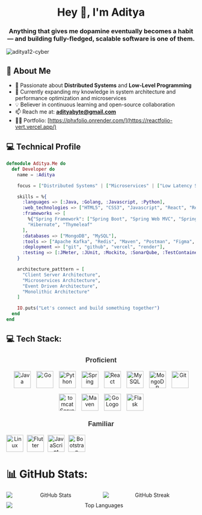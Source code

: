 <h1 align="center">Hey 👋, I'm Aditya</h1>

<h3 align="center">Anything that gives me dopamine eventually becomes a habit — and building fully-fledged, scalable software is one of them.</h3>
  
<p align="left"> <img src="https://komarev.com/ghpvc/?username=aditya12-cyber&label=Profile%20views&color=0e75b6&style=flat" alt="aditya12-cyber" /> </p>

## 🚀 About Me

- 🔭 Passionate about **Distributed Systems** and **Low-Level Programming**
- 🌱 Currently expanding my knowledge in system architecture and performance optimization and microservices
- 💡 Believer in continuous learning and open-source collaboration
- 📫 Reach me at: **adityabyte@gmail.com**
- 👨‍💻 Portfolio: [https://phxfolio.onrender.com/](https://reactfolio-vert.vercel.app/)

## 💻 Technical Profile

```elixir
defmodule Aditya.Me do
  def Developer do
    name = :Aditya

    focus = ["Distributed Systems" | ["Microservices" | ["Low Latency Systems" | ["SAAS" | []]]]]

    skills = %{
      :languages => [:Java, :Golang, :Javascript, :Python],
      :web_technologies => ["HTML5", "CSS3", "Javascript", "React", "Redux", "GSAP", "TailwindCSS", "bootstrap"],
      :frameworks => [
        %{"Spring Framework": ["Spring Boot", "Spring Web MVC", "Spring Security", "Spring Batch"]},
        "Hibernate", "Thymeleaf"
      ],
      :databases => ["MongoDB", "MySQL"],
      :tools => ["Apache Kafka", "Redis", "Maven", "Postman", "Figma", "LucidChart"],
      :deployment => ["git", "github", "vercel", "render"],
      :testing => [:JMeter, :JUnit, :Mockito, :SonarQube, :TestContainers, :PyTest, :Github_Actions]
    }

    architecture_patttern = [
      "Client Server Architecture",
      "Microservices Architecture",
      "Event Driven Architecture",
      "Monolithic Architecture"
    ]

    IO.puts("Let's connect and build something together")
  end
end
```

<!--
```golang
package main

import "fmt"

type Developer struct {
    Name   string
    Focus  []string
    Skills map[string][]string
}

func main() {
    aditya := Developer{
        Name:  "Aditya Pawar",
        Focus: []string{"Backend Development", "System Design"},
        Skills: map[string][]string{
            "Languages":   {"Java", "Golang", "Python", "JavaScript"},
            "Frameworks": {"Spring Boot", "Spring Framework", "Gorilla Mux", "Flask"},
            "Databases":  {"MySQL", "MongoDB", "PostgreSQL"},
            "DevOps":     {"Docker", "Git", "Maven", "Linux"},
            "Frontend":   {"React", "HTML/CSS", "Bootstrap"},
        },
    }
    
    fmt.Println(aditya)
    fmt.Println("Let's connect and build something great together!")
}
```
-->
<!--
```
package github.readme;
// Author @AdityaByte

import java.util.List;

class SoftwareEngineer{

  private String name;
  private String role;
  private List<String> skills;
    
    public SoftwareEngineer(){
      this.name = "Aditya Pawar";
      this.role = "Software Engineer";
      this.skills = Arrays.asList("Java" , "Spring framework" , "Python" , "Javascript" , "Git" , "Figma" , "Mongodb" , "MySQL");
    }

    public String sayHi(){
      System.out.println("Thanks for dropping by, Hope you find some of my work interesting.");
    }
}

public class Main(){
  public static void main(String[] args){
    SoftwareEngineer engineer = new SoftwareEngineer();
    engineer.sayHi();
  }
}
```
-->


## 💻 Tech Stack:

<!-- Proficient Section -->
<div align="center">
    <h3 style="font-family: 'Arial', sans-serif; font-size: 18px; color: #333;">Proficient</h3>
</div>

<div style="display: flex; flex-wrap: wrap; gap: 10px;">
    <div align="center" style="display: flex; flex-wrap: wrap; justify-content: center; gap: 15px;">
        <!-- Languages -->
        <img src="https://cdn.jsdelivr.net/gh/devicons/devicon@latest/icons/java/java-original.svg" alt="Java" width="45" height="45" />
        <img src="https://cdn.jsdelivr.net/gh/devicons/devicon@latest/icons/go/go-original.svg" alt="Go" width="45" height="45" />
        <img src="https://cdn.jsdelivr.net/gh/devicons/devicon@latest/icons/python/python-original.svg" alt="Python" width="45" height="45" />
        <img src="https://cdn.jsdelivr.net/gh/devicons/devicon@latest/icons/spring/spring-original-wordmark.svg" alt="Spring" width="45" height="45" />
        <img src="https://cdn.jsdelivr.net/gh/devicons/devicon@latest/icons/react/react-original.svg" alt="React" width="45" height="45" />
        <img src="https://cdn.jsdelivr.net/gh/devicons/devicon@latest/icons/mysql/mysql-original-wordmark.svg" alt="MySQL" width="45" height="45" />
        <img src="https://cdn.jsdelivr.net/gh/devicons/devicon@latest/icons/mongodb/mongodb-original.svg" alt="MongoDB" width="45" height="45" />
        <img src="https://cdn.jsdelivr.net/gh/devicons/devicon@latest/icons/git/git-original.svg" alt="Git" width="45" height="45" />
        <img src="https://cdn.jsdelivr.net/gh/devicons/devicon@latest/icons/tomcat/tomcat-original.svg" alt="tomcatServer" width="45" height="45" />
        <img src="https://cdn.jsdelivr.net/gh/devicons/devicon@latest/icons/maven/maven-original.svg" alt="Maven" width="45" height="45" />
        <img src="https://golang.org/doc/gopher/gophercolor.png" alt="Go Logo" width="45" height="45" />
        <img src="https://cdn.jsdelivr.net/gh/devicons/devicon@latest/icons/flask/flask-original.svg" alt="Flask" width="45" height="45" />
    </div>
</div>

<!-- Familiar Section -->
<div align="center">
    <h3 style="font-family: 'Arial', sans-serif; font-size: 18px; color: #333;">Familiar</h3>
</div>

<div style="display: flex; flex-wrap: wrap; gap: 15px;">
    <div align="center" style="display: flex; flex-wrap: wrap; justify-content: center; gap: 10px;">
        <img src="https://cdn.jsdelivr.net/gh/devicons/devicon@latest/icons/linux/linux-original.svg" alt="Linux" width="45" height="45" />
        <img src="https://cdn.jsdelivr.net/gh/devicons/devicon@latest/icons/flutter/flutter-original.svg" alt="Flutter" width="45" height="45" />
        <img src="https://cdn.jsdelivr.net/gh/devicons/devicon@latest/icons/javascript/javascript-original.svg" alt="JavaScript" width="45" height="45" />
        <img src="https://cdn.jsdelivr.net/gh/devicons/devicon@latest/icons/bootstrap/bootstrap-original.svg" alt="Bootstrap" width="45" height="45" />
    </div>
</div>


# 📊 GitHub Stats:

<div align="center">
    <div style="display: flex; justify-content: center; flex-wrap: wrap; gap: 10px; max-width: 100%;">
        <img src="https://github-readme-stats.vercel.app/api?username=AdityaByte&theme=dark&hide_border=false&include_all_commits=false&count_private=false" alt="GitHub Stats" style="flex: 1; min-width: 200px;" />
        <img src="https://github-readme-streak-stats.herokuapp.com/?user=AdityaByte&theme=dark&hide_border=false" alt="GitHub Streak" style="flex: 1; min-width: 200px;" />
        <img src="https://github-readme-stats.vercel.app/api/top-langs/?username=AdityaByte&theme=dark&hide_border=false&include_all_commits=false&count_private=false&layout=compact" alt="Top Languages" style="flex: 1; min-width: 200px;" />
    </div>
</div>




